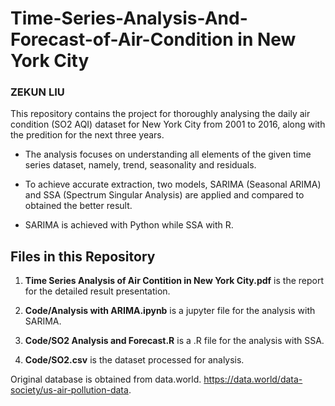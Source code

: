 # Time-Series-Analysis-And-Forecast-of-Air-Condition in New York City

### ZEKUN LIU
This repository contains the project for thoroughly analysing the daily air condition (SO2 AQI) dataset for New York City from 2001 to 2016, along with the predition for the next three years. 

- The analysis focuses on understanding all elements of the given time series dataset, namely, trend, seasonality and residuals. 

- To achieve accurate extraction, two models, SARIMA (Seasonal ARIMA) and SSA (Spectrum Singular Analysis) are applied and compared to obtained the better result. 

- SARIMA is achieved with Python while SSA with R.

## Files in this Repository
1. __Time Series Analysis of Air Contition in New York City.pdf__ is the report for the detailed result presentation.

2. __Code/Analysis with ARIMA.ipynb__ is a jupyter file for the analysis with SARIMA.

3. __Code/SO2 Analysis and Forecast.R__ is a .R file for the analysis with SSA.

4. __Code/SO2.csv__ is the dataset processed for analysis.

Original database is obtained from data.world. https://data.world/data-society/us-air-pollution-data.






